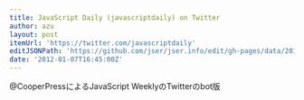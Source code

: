 ```yaml
---
title: JavaScript Daily (javascriptdaily) on Twitter
author: azu
layout: post
itemUrl: 'https://twitter.com/javascriptdaily'
editJSONPath: 'https://github.com/jser/jser.info/edit/gh-pages/data/2012/01/index.json'
date: '2012-01-07T16:45:00Z'
---
```

@CooperPressによるJavaScript WeeklyのTwitterのbot版
